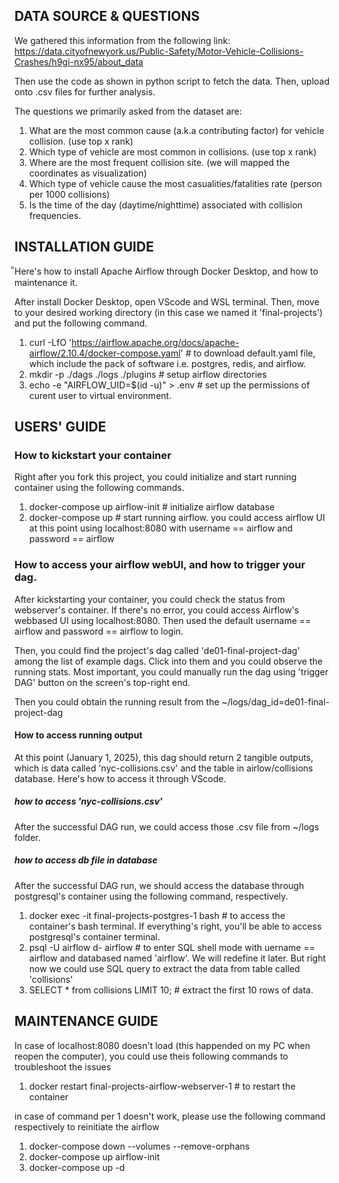 ## DATA SOURCE & QUESTIONS

We gathered this information from the following link:
    https://data.cityofnewyork.us/Public-Safety/Motor-Vehicle-Collisions-Crashes/h9gi-nx95/about_data

Then use the code as shown in python script to fetch the data. Then, upload onto .csv files for further analysis.

The questions we primarily asked from the dataset are:
1. What are the most common cause (a.k.a contributing factor) for vehicle collision. (use top x rank)
2. Which type of vehicle are most common in collisions. (use top x rank)
3. Where are the most frequent collision site. (we will mapped the coordinates as visualization)
4. Which type of vehicle cause the most casualities/fatalities rate (person per 1000 collisions)
5. Is the time of the day (daytime/nighttime) associated with collision frequencies.



## INSTALLATION GUIDE

็Here's how to install Apache Airflow through Docker Desktop, and how to maintenance it.

After install Docker Desktop, open VScode and WSL terminal. Then, move to your desired working directory (in this case we named it 'final-projects') and put the following command.
1. curl -LfO 'https://airflow.apache.org/docs/apache-airflow/2.10.4/docker-compose.yaml'    # to download default.yaml file, which include the pack of software i.e. postgres, redis, and airflow.
2. mkdir -p ./dags ./logs ./plugins     # setup airflow directories
3. echo -e "AIRFLOW_UID=$(id -u)" > .env    # set up the permissions of curent user to virtual environment.



## USERS' GUIDE

### How to kickstart your container
Right after you fork this project, you could initialize and start running container using the following commands.
1. docker-compose up airflow-init       # initialize airflow database
2. docker-compose up        # start running airflow. you could access airflow UI at this point using localhost:8080 with username == airflow and password == airflow

### How to access your airflow webUI, and how to trigger your dag.
After kickstarting your container, you could check the status from webserver's container. If there's no error, you could access Airflow's webbased UI using localhost:8080. Then used the default username == airflow and password == airflow to login.

Then, you could find the project's dag called 'de01-final-project-dag' among the list of example dags. Click into them and you could observe the running stats. Most important, you could manually run the dag using 'trigger DAG' button on the screen's top-right end.

Then you could obtain the running result from the ~/logs/dag_id=de01-final-project-dag

#### How to access running output
At this point (January 1, 2025), this dag should return 2 tangible outputs, which is data called 'nyc-collisions.csv' and the table in airlow/collisions database. Here's how to access it through VScode.

##### how to access 'nyc-collisions.csv'
After the successful DAG run, we could access those .csv file from ~/logs folder.

##### how to access db file in database
After the successful DAG run, we should access the database through postgresql's container using the following command, respectively.
1. docker exec -it final-projects-postgres-1 bash   # to access the container's bash terminal. If everything's right, you'll be able to access postgresql's container terminal.
2. psql -U airflow d- airflow   # to enter SQL shell mode with uername == airflow and databased named 'airflow'. We will redefine it later. But right now we could use SQL query to extract the data from table called 'collisions'
3. SELECT * from collisions LIMIT 10;   # extract the first 10 rows of data.



## MAINTENANCE GUIDE

In case of localhost:8080 doesn't load (this happended on my PC when reopen the computer), you could use theis following commands to troubleshoot the issues
1. docker restart final-projects-airflow-webserver-1       # to restart the container

in case of command per 1 doesn't work, please use the following command respectively to reinitiate the airflow
1. docker-compose down --volumes --remove-orphans
2. docker-compose up airflow-init
3. docker-compose up -d

